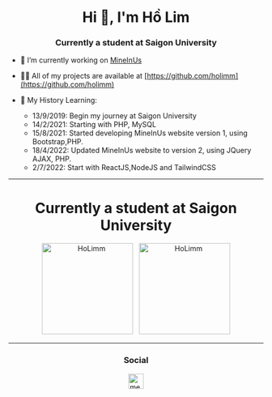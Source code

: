 <h1 align="center">Hi 👋, I'm Hồ Lim</h1>
<h3 align="center">Currently a student at Saigon University</h3>


- 🔭 I’m currently working on [MineInUs](https://id.mineinus.com)

- 👨‍💻 All of my projects are available at [https://github.com/holimm](https://github.com/holimm)

- 🐣 My History Learning:
  + 13/9/2019: Begin my journey at Saigon University
  + 14/2/2021: Starting with PHP, MySQL
  + 15/8/2021: Started developing MineInUs website version 1, using Bootstrap,PHP.
  + 18/4/2022: Updated MineInUs website to version 2, using JQuery AJAX, PHP.
  + 2/7/2022: Start with ReactJS,NodeJS and TailwindCSS


<hr/>
<h1 align="center">Currently a student at Saigon University</h1>
<div align="center">
  <img height="180em" src="https://github-readme-stats.vercel.app/api/top-langs/?username=holimm&theme=dracula&show_icons=true&layout=compact" alt="HoLimm" />
  &nbsp;
  <img height="180em" src="https://github-readme-stats.vercel.app/api?username=holimm&theme=dracula&show_icons=true&layout=compact" alt="HoLimm" />
</div>
<hr/>
<h3 align="center"> Social </h3>
<p align="center">
<a href="https://www.facebook.com/tea.limho/" target="blank"><img align="center" src="https://cdn.jsdelivr.net/npm/simple-icons@3.0.1/icons/facebook.svg" alt="me.takahatashun" height="30" width="30" /></a>
</p>
